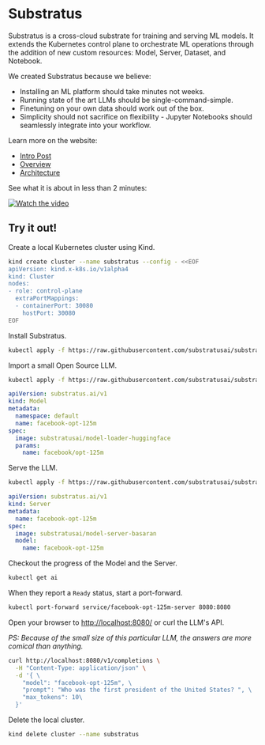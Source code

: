 # Substratus

Substratus is a cross-cloud substrate for training
and serving ML models. It extends the Kubernetes control plane to orchestrate ML
operations through the addition of new custom resources: Model, Server,
Dataset, and Notebook.

We created Substratus because we believe:

* Installing an ML platform should take minutes not weeks.
* Running state of the art LLMs should be single-command-simple.
* Finetuning on your own data should work out of the box.
* Simplicity should not sacrifice on flexibility - Jupyter Notebooks should seamlessly integrate into your workflow.

Learn more on the website:

* [Intro Post](https://www.substratus.ai/blog/introducing-substratus)
* [Overview](https://www.substratus.ai/docs/overview)
* [Architecture](https://www.substratus.ai/docs/architecture)

See what it is about in less than 2 minutes:

[![Watch the video](https://img.youtube.com/vi/CLyXKJHIQ6A/hq2.jpg)](https://youtu.be/CLyXKJHIQ6A)

## Try it out!

Create a local Kubernetes cluster using Kind.

[embedmd]:# (../install/kind/up.sh bash /kind.*/ $)
```bash
kind create cluster --name substratus --config - <<EOF
apiVersion: kind.x-k8s.io/v1alpha4
kind: Cluster
nodes:
- role: control-plane
  extraPortMappings:
  - containerPort: 30080
    hostPort: 30080
EOF
```

Install Substratus.

```bash
kubectl apply -f https://raw.githubusercontent.com/substratusai/substratus/main/install/kind/manifests.yaml
```

Import a small Open Source LLM.

```bash
kubectl apply -f https://raw.githubusercontent.com/substratusai/substratus/main/examples/facebook-opt-125m/base-model.yaml
```

[embedmd]:# (../examples/facebook-opt-125m/base-model.yaml yaml)
```yaml
apiVersion: substratus.ai/v1
kind: Model
metadata:
  namespace: default
  name: facebook-opt-125m
spec:
  image: substratusai/model-loader-huggingface
  params:
    name: facebook/opt-125m
```

Serve the LLM.

```bash
kubectl apply -f https://raw.githubusercontent.com/substratusai/substratus/main/examples/facebook-opt-125m/base-server.yaml
```

[embedmd]:# (../examples/facebook-opt-125m/base-server.yaml yaml)
```yaml
apiVersion: substratus.ai/v1
kind: Server
metadata:
  name: facebook-opt-125m
spec:
  image: substratusai/model-server-basaran
  model:
    name: facebook-opt-125m
```

Checkout the progress of the Model and the Server.

```bash
kubectl get ai
```

When they report a `Ready` status, start a port-forward.

```bash
kubectl port-forward service/facebook-opt-125m-server 8080:8080
```

Open your browser to [http://localhost:8080/](http://localhost:8080/) or curl the LLM's API.

*PS: Because of the small size of this particular LLM, the answers are more comical than anything.*

```bash
curl http://localhost:8080/v1/completions \
  -H "Content-Type: application/json" \
  -d '{ \
    "model": "facebook-opt-125m", \
    "prompt": "Who was the first president of the United States? ", \
    "max_tokens": 10\
  }'
```

Delete the local cluster.

[embedmd]:# (../install/kind/down.sh bash /kind.*/ $)
```bash
kind delete cluster --name substratus
```
